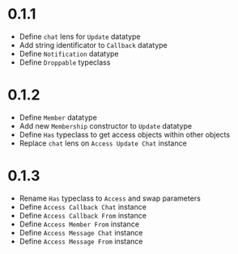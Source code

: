 # 0.1.1
* Define `chat` lens for `Update` datatype
* Add string identificator to `Callback` datatype
* Define `Notification` datatype
* Define `Droppable` typeclass

# 0.1.2
* Define `Member` datatype
* Add new `Membership` constructor to `Update` datatype
* Define `Has` typeclass to get access objects within other objects
* Replace `chat` lens on `Access Update Chat` instance

# 0.1.3
* Rename `Has` typeclass to `Access` and swap parameters
* Define `Access Callback Chat` instance
* Define `Access Callback From` instance
* Define `Access Member From` instance
* Define `Access Message Chat` instance
* Define `Access Message From` instance
